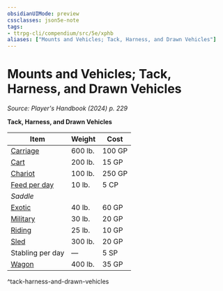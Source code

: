 ```yaml
---
obsidianUIMode: preview
cssclasses: json5e-note
tags:
- ttrpg-cli/compendium/src/5e/xphb
aliases: ["Mounts and Vehicles; Tack, Harness, and Drawn Vehicles"]
---
```

# Mounts and Vehicles; Tack, Harness, and Drawn Vehicles
*Source: Player's Handbook (2024) p. 229* 

**Tack, Harness, and Drawn Vehicles**

| Item | Weight | Cost |
|------|--------|------|
| [Carriage](3-Compendium/items/carriage-xphb.md) | 600 lb. | 100 GP |
| [Cart](3-Compendium/items/cart-xphb.md) | 200 lb. | 15 GP |
| [Chariot](3-Compendium/items/chariot-xphb.md) | 100 lb. | 250 GP |
| [Feed per day](3-Compendium/items/feed-per-day-xphb.md) | 10 lb. | 5 CP |
| *Saddle* |
| [Exotic](3-Compendium/items/exotic-saddle-xphb.md) | 40 lb. | 60 GP |
| [Military](3-Compendium/items/military-saddle-xphb.md) | 30 lb. | 20 GP |
| [Riding](3-Compendium/items/riding-saddle-xphb.md) | 25 lb. | 10 GP |
| [Sled](3-Compendium/items/sled-xphb.md) | 300 lb. | 20 GP |
| Stabling per day | — | 5 SP |
| [Wagon](3-Compendium/items/wagon-xphb.md) | 400 lb. | 35 GP |
^tack-harness-and-drawn-vehicles